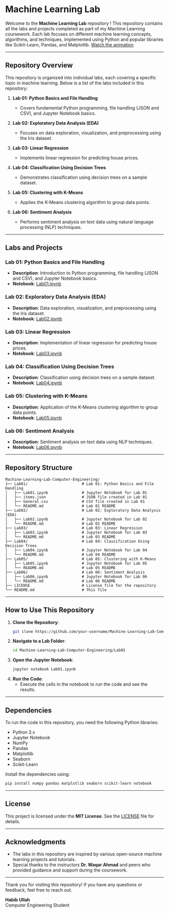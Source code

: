 # Machine Learning Lab 

Welcome to the **Machine Learning Lab** repository ! This repository contains all the labs and projects completed as part of my Machine Learning coursework. Each lab focuses on different machine learning concepts, algorithms, and techniques, implemented using Python and popular libraries like Scikit-Learn, Pandas, and Matplotlib.
[Watch the animation](https://habibkhan099/Machine-Learning-Lab/raw/main/anim.mp4)

---

## Repository Overview

This repository is organized into individual labs, each covering a specific topic in machine learning. Below is a list of the labs included in this repository:

1. **Lab 01: Python Basics and File Handling**
   - Covers fundamental Python programming, file handling (JSON and CSV), and Jupyter Notebook basics.

2. **Lab 02: Exploratory Data Analysis (EDA)**
   - Focuses on data exploration, visualization, and preprocessing using the Iris dataset.

3. **Lab 03: Linear Regression**
   - Implements linear regression for predicting house prices.

4. **Lab 04: Classification Using Decision Trees**
   - Demonstrates classification using decision trees on a sample dataset.

5. **Lab 05: Clustering with K-Means**
   - Applies the K-Means clustering algorithm to group data points.

6. **Lab 06: Sentiment Analysis**
   - Performs sentiment analysis on text data using natural language processing (NLP) techniques.

---

## Labs and Projects

### Lab 01: Python Basics and File Handling
- **Description**: Introduction to Python programming, file handling (JSON and CSV), and Jupyter Notebook basics.
- **Notebook**: [Lab01.ipynb](Lab01/Lab01.ipynb)

### Lab 02: Exploratory Data Analysis (EDA)
- **Description**: Data exploration, visualization, and preprocessing using the Iris dataset.
- **Notebook**: [Lab02.ipynb](Lab02/Lab02.ipynb)

### Lab 03: Linear Regression
- **Description**: Implementation of linear regression for predicting house prices.
- **Notebook**: [Lab03.ipynb](Lab03/Lab03.ipynb)

### Lab 04: Classification Using Decision Trees
- **Description**: Classification using decision trees on a sample dataset.
- **Notebook**: [Lab04.ipynb](Lab04/Lab04.ipynb)

### Lab 05: Clustering with K-Means
- **Description**: Application of the K-Means clustering algorithm to group data points.
- **Notebook**: [Lab05.ipynb](Lab05/Lab05.ipynb)

### Lab 06: Sentiment Analysis
- **Description**: Sentiment analysis on text data using NLP techniques.
- **Notebook**: [Lab06.ipynb](Lab06/Lab06.ipynb)

---
## Repository Structure

```
Machine-Learning-Lab-Computer-Engineering/
├── Lab01/                        # Lab 01: Python Basics and File Handling
│   ├── Lab01.ipynb               # Jupyter Notebook for Lab 01
│   ├── items.json                # JSON file created in Lab 01
│   ├── General.csv               # CSV file created in Lab 01
│   └── README.md                 # Lab 01 README
├── Lab02/                        # Lab 02: Exploratory Data Analysis (EDA)
│   ├── Lab02.ipynb               # Jupyter Notebook for Lab 02
│   └── README.md                 # Lab 02 README
├── Lab03/                        # Lab 03: Linear Regression
│   ├── Lab03.ipynb               # Jupyter Notebook for Lab 03
│   └── README.md                 # Lab 03 README
├── Lab04/                        # Lab 04: Classification Using Decision Trees
│   ├── Lab04.ipynb               # Jupyter Notebook for Lab 04
│   └── README.md                 # Lab 04 README
├── Lab05/                        # Lab 05: Clustering with K-Means
│   ├── Lab05.ipynb               # Jupyter Notebook for Lab 05
│   └── README.md                 # Lab 05 README
├── Lab06/                        # Lab 06: Sentiment Analysis
│   ├── Lab06.ipynb               # Jupyter Notebook for Lab 06
│   └── README.md                 # Lab 06 README
├── LICENSE                       # License file for the repository
└── README.md                     # This file
```

---

## How to Use This Repository

1. **Clone the Repository**:
   ```bash
   git clone https://github.com/your-username/Machine-Learning-Lab-Computer-Engineering.git
   ```
2. **Navigate to a Lab Folder**:
   ```bash
   cd Machine-Learning-Lab-Computer-Engineering/Lab01
   ```
3. **Open the Jupyter Notebook**:
   ```bash
   jupyter notebook Lab01.ipynb
   ```
4. **Run the Code**:
   - Execute the cells in the notebook to run the code and see the results.

---

## Dependencies

To run the code in this repository, you need the following Python libraries:
- Python 3.x
- Jupyter Notebook
- NumPy
- Pandas
- Matplotlib
- Seaborn
- Scikit-Learn

Install the dependencies using:
```bash
pip install numpy pandas matplotlib seaborn scikit-learn notebook
```

---

## License

This project is licensed under the **MIT License**. See the [LICENSE](LICENSE) file for details.

---

## Acknowledgments

- The labs in this repository are inspired by various open-source machine learning projects and tutorials.
- Special thanks to the instructors **Dr. Waqar Ahmad** and peers who provided guidance and support during the coursework.

---

Thank you for visiting this repository! If you have any questions or feedback, feel free to reach out.

**Habib Ullah**  
Computer Engineering Student  
